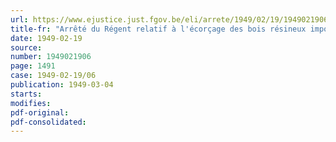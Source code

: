 ```yaml
---
url: https://www.ejustice.just.fgov.be/eli/arrete/1949/02/19/1949021906/justel
title-fr: "Arrêté du Régent relatif à l'écorçage des bois résineux importés"
date: 1949-02-19
source:
number: 1949021906
page: 1491
case: 1949-02-19/06
publication: 1949-03-04
starts:
modifies:
pdf-original:
pdf-consolidated:
---
```


